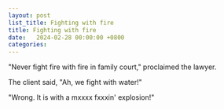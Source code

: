 ```yaml
---
layout: post
list_title: Fighting with fire
title: Fighting with fire
date:   2024-02-28 00:00:00 +0800
categories:
---
```


"Never fight fire with fire in family court," proclaimed the lawyer.

The client said, "Ah, we fight with water!"

"Wrong. It is with a mxxxx fxxxin' explosion!"
